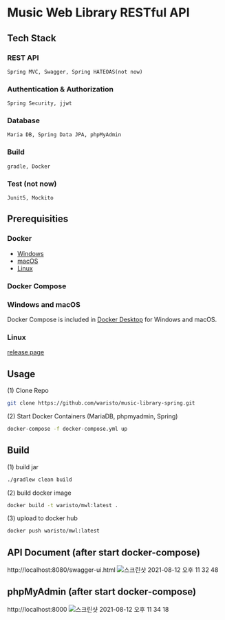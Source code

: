 # Music Web Library RESTful API

## Tech Stack
### REST API
`Spring MVC, Swagger, Spring HATEOAS(not now)`  
### Authentication & Authorization
`Spring Security, jjwt`  
### Database
`Maria DB, Spring Data JPA, phpMyAdmin`  
### Build
`gradle, Docker`  
### Test (not now)
`Junit5, Mockito`

## Prerequisities

### Docker

* [Windows](https://docs.docker.com/windows/started)
* [macOS](https://docs.docker.com/mac/started/)
* [Linux](https://docs.docker.com/linux/started/)

### Docker Compose

### Windows and macOS

Docker Compose is included in
[Docker Desktop](https://www.docker.com/products/docker-desktop)
for Windows and macOS.

### Linux

[release page](https://github.com/docker/compose/releases)

## Usage

(1) Clone Repo
```bash
git clone https://github.com/waristo/music-library-spring.git
```

(2) Start Docker Containers (MariaDB, phpmyadmin, Spring)
```bash
docker-compose -f docker-compose.yml up
```

## Build

(1) build jar
```bash
./gradlew clean build
```

(2) build docker image
```bash
docker build -t waristo/mwl:latest .
```

(3) upload to docker hub
```bash
docker push waristo/mwl:latest

```
## API Document (after start docker-compose)

http://localhost:8080/swagger-ui.html
![스크린샷 2021-08-12 오후 11 32 48](https://user-images.githubusercontent.com/22341324/129215476-29aa6754-3726-48e1-b586-88c8db3cef67.png)

## phpMyAdmin (after start docker-compose)

http://localhost:8000
![스크린샷 2021-08-12 오후 11 34 18](https://user-images.githubusercontent.com/22341324/129215678-8621b162-11d0-4c49-ae7c-8013bc588c8e.png)
